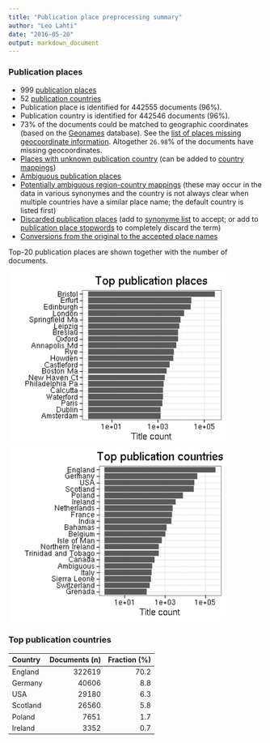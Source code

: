 ```yaml
---
title: "Publication place preprocessing summary"
author: "Leo Lahti"
date: "2016-05-20"
output: markdown_document
---
```


### Publication places

 * 999 [publication places](output.tables/publication_place_accepted.csv)
 * 52 [publication countries](output.tables/country_accepted.csv) 
 * Publication place is identified for 442555 documents (96%). 
 * Publication country is identified for 442546 documents (96%).
 * 73% of the documents could be matched to geographic coordinates (based on the [Geonames](http://download.geonames.org/export/dump/) database). See the [list of places missing geocoordinate information](output.tables/absentgeocoordinates.csv). Altogether ``26.98``% of the documents have missing geocoordinates.
 * [Places with unknown publication country](output.tables/publication_place_missingcountry.csv) (can be added to [country mappings](https://github.com/rOpenGov/bibliographica/blob/master/inst/extdata/reg2country.csv))
 * [Ambiguous publication places](output.tables/publication_place_ambiguous.csv)
 * [Potentially ambiguous region-country mappings](output.tables/publication_country_ambiguous.csv) (these may occur in the data in various synonymes and the country is not always clear when multiple countries have a similar place name; the default country is listed first)
 * [Discarded publication places](output.tables/publication_place_discarded.csv) (add to [synonyme list](https://github.com/rOpenGov/bibliographica/blob/master/inst/extdata/PublicationPlaceSynonymes.csv) to accept; or add to [publication place stopwords](https://github.com/rOpenGov/bibliographica/blob/master/inst/extdata/stopwords_for_place.csv) to completely discard the term)
 * [Conversions from the original to the accepted place names](output.tables/publication_place_conversion_nontrivial.csv)

Top-20 publication places are shown together with the number of documents.

<img src="figure/summaryplace-1.png" title="plot of chunk summaryplace" alt="plot of chunk summaryplace" width="430px" /><img src="figure/summaryplace-2.png" title="plot of chunk summaryplace" alt="plot of chunk summaryplace" width="430px" />


### Top publication countries


|Country  | Documents (n)| Fraction (%)|
|:--------|-------------:|------------:|
|England  |        322619|         70.2|
|Germany  |         40606|          8.8|
|USA      |         29180|          6.3|
|Scotland |         26560|          5.8|
|Poland   |          7651|          1.7|
|Ireland  |          3352|          0.7|

